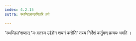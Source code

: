 ```yaml
---
index: 4.2.15
sutra: स्थण्डिलाच्छयितरि व्रते

---
```

'स्थण्डिल'शब्दात् 'यः व्रतस्य उद्देशेन शयनं करोति' तस्य निर्देशं कर्तुमण् प्रत्ययः भवति  । 